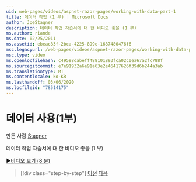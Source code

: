 ```yaml
---
uid: web-pages/videos/aspnet-razor-pages/working-with-data-part-1
title: 데이터 작업 (1 부) | Microsoft Docs
author: JoeStagner
description: 데이터 작업 자습서에 대 한 비디오 좋을 (1 부)
ms.author: riande
ms.date: 02/25/2011
ms.assetid: ebeac83f-2bca-4225-899e-1687480476f6
msc.legacyurl: /web-pages/videos/aspnet-razor-pages/working-with-data-part-1
msc.type: video
ms.openlocfilehash: c49598dabeff488101893fca02c0ea67a2fc788f
ms.sourcegitcommit: e7e91932a6e91a63e2e46417626f39d6b244a3ab
ms.translationtype: MT
ms.contentlocale: ko-KR
ms.lasthandoff: 03/06/2020
ms.locfileid: "78514175"
---
```

# <a name="working-with-data-part-1"></a>데이터 사용(1부)

만든 사람 [Stagner](https://github.com/JoeStagner)

데이터 작업 자습서에 대 한 비디오 좋을 (1 부)

[&#9654;비디오 보기 (8 분)](https://channel9.msdn.com/Blogs/ASP-NET-Site-Videos/working-with-data-(part-1))

> [!div class="step-by-step"]
> [이전](working-with-forms-part-2.md)
> [다음](working-with-data-part-2.md)
